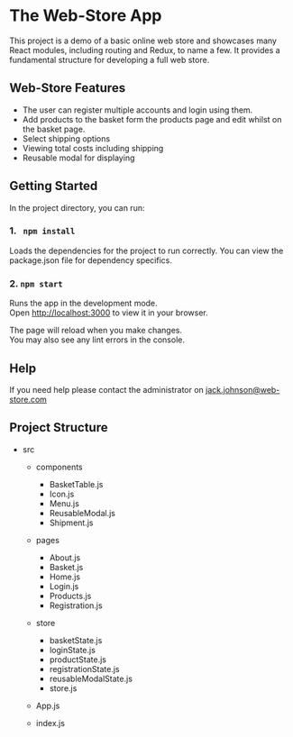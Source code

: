 # The Web-Store App

This project is a demo of a basic online web store and showcases many React modules, including routing and Redux, to name a few. It provides a fundamental structure for developing a full web store.

## Web-Store Features

- The user can register multiple accounts and login using them.
- Add products to the basket form the products page and edit whilst on the basket page.
- Select shipping options
- Viewing total costs including shipping
- Reusable modal for displaying 


## Getting Started

In the project directory, you can run:

### 1. ` npm install`

Loads the dependencies for the project to run correctly. You can view the package.json file for dependency specifics.

### 2. `npm start`

Runs the app in the development mode.\
Open [http://localhost:3000](http://localhost:3000) to view it in your browser.

The page will reload when you make changes.\
You may also see any lint errors in the console.

## Help

If you need help please contact the administrator on jack.johnson@web-store.com

## Project Structure
- src
  - components
    - BasketTable.js
    - Icon.js
    - Menu.js
    - ReusableModal.js
    - Shipment.js
  
  - pages
    - About.js
    - Basket.js
    - Home.js
    - Login.js
    - Products.js
    - Registration.js
  - store
    - basketState.js
    - loginState.js
    - productState.js
    - registrationState.js
    - reusableModalState.js
    - store.js
  - App.js
  - index.js
